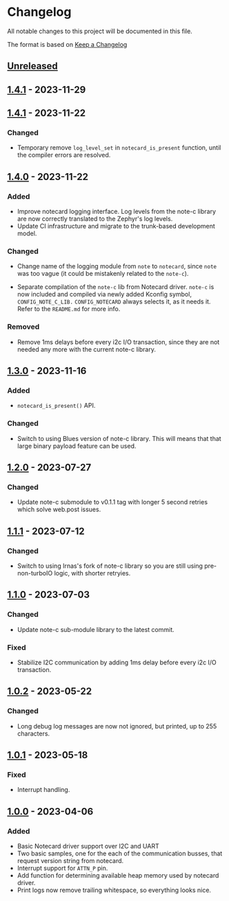 # Changelog

All notable changes to this project will be documented in this file.

The format is based on [Keep a Changelog](https://keepachangelog.com/en/1.0.0/)

## [Unreleased]

## [1.4.1] - 2023-11-29

## [1.4.1] - 2023-11-22

### Changed

-   Temporary remove `log_level_set` in `notecard_is_present` function, until 
    the compiler errors are resolved.

## [1.4.0] - 2023-11-22

### Added

-   Improve notecard logging interface. Log levels from the note-c library are 
    now correctly translated to the Zephyr's log levels.
-   Update CI infrastructure and migrate to the trunk-based development model.

### Changed

-   Change name of the logging module from `note` to `notecard`, since `note` 
    was too vague (it could be mistakenly related to the `note-c`).

-   Separate compilation of the `note-c` lib from Notecard driver. `note-c` is 
    now included and compiled via newly added Kconfig symbol, 
    `CONFIG_NOTE_C_LIB.` `CONFIG_NOTECARD` always selects it, as it needs it.
    Refer to the `README.md` for more info.

### Removed

-   Remove 1ms delays before every i2c I/O transaction, since they are not 
    needed any more with the current note-c library.

## [1.3.0] - 2023-11-16

### Added

-   `notecard_is_present()` API.

### Changed

-   Switch to using Blues version of note-c library. This will means that that 
    large binary payload feature can be used.

## [1.2.0] - 2023-07-27

### Changed

-   Update note-c submodule to v0.1.1 tag with longer 5 second retries which 
    solve web.post issues.

## [1.1.1] - 2023-07-12

### Changed

-   Switch to using Irnas's fork of note-c library so you are still using 
    pre-non-turboIO logic, with shorter retryies.

## [1.1.0] - 2023-07-03

### Changed

-   Update note-c sub-module library to the latest commit.

### Fixed

-   Stabilize I2C communication by adding 1ms delay before every i2c I/O 
    transaction.

## [1.0.2] - 2023-05-22

### Changed

-   Long debug log messages are now not ignored, but printed, up to 255 
    characters.

## [1.0.1] - 2023-05-18

### Fixed

-   Interrupt handling.

## [1.0.0] - 2023-04-06

### Added

-   Basic Notecard driver support over I2C and UART
-   Two basic samples, one for the each of the communication busses, that request
    version string from notecard.
-   Interrupt support for `ATTN_P` pin.
-   Add function for determining available heap memory used by notecard driver.
-   Print logs now remove trailing whitespace, so everything looks nice.

[Unreleased]: https://github.com/IRNAS/irnas-notecard-driver/compare/v1.4.1...HEAD

[1.4.1]: https://github.com/IRNAS/irnas-notecard-driver/compare/v1.4.0...v1.4.1

[1.4.0]: https://github.com/IRNAS/irnas-notecard-driver/compare/v1.3.0...v1.4.0

[1.3.0]: https://github.com/IRNAS/irnas-notecard-driver/compare/v1.2.0...v1.3.0

[1.2.0]: https://github.com/IRNAS/irnas-notecard-driver/compare/v1.1.1...v1.2.0

[1.1.1]: https://github.com/IRNAS/irnas-notecard-driver/compare/v1.1.0...v1.1.1

[1.1.0]: https://github.com/IRNAS/irnas-notecard-driver/compare/v1.0.2...v1.1.0

[1.0.2]: https://github.com/IRNAS/irnas-notecard-driver/compare/v1.0.1...v1.0.2

[1.0.1]: https://github.com/IRNAS/irnas-notecard-driver/compare/v1.0.0...v1.0.1

[1.0.0]: https://github.com/IRNAS/irnas-notecard-driver/compare/6a5696d6b4d6f8aaa269a625594a3d7e93eccd55...v1.0.0
